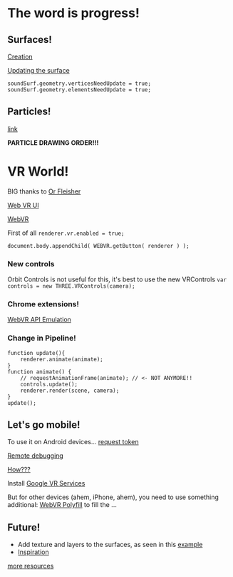 # The word is progress!

## Surfaces!
[Creation](https://stackoverflow.com/questions/9252764/how-to-create-a-custom-mesh-on-three-js)

[Updating the surface](https://github.com/mrdoob/three.js/issues/1091)

```
soundSurf.geometry.verticesNeedUpdate = true;
soundSurf.geometry.elementsNeedUpdate = true;
```


## Particles!
[link](https://aerotwist.com/tutorials/creating-particles-with-three-js/)

**PARTICLE DRAWING ORDER!!!**


# VR World!

BIG thanks to [Or Fleisher](http://orfleisher.com/)

[Web VR UI](https://github.com/googlevr/webvr-ui)

[WebVR](https://webvr.info/developers/)

First of all `renderer.vr.enabled = true;`

`document.body.appendChild( WEBVR.getButton( renderer ) );`

### New controls
Orbit Controls is not useful for this, it's best to use the new VRControls `var controls = new THREE.VRControls(camera);`

### Chrome extensions!
[WebVR API Emulation](https://chrome.google.com/webstore/detail/webvr-api-emulation/gbdnpaebafagioggnhkacnaaahpiefil)

### Change in Pipeline!
```
function update(){
	renderer.animate(animate);
}
function animate() {
	// requestAnimationFrame(animate); // <- NOT ANYMORE!!
	controls.update();
	renderer.render(scene, camera);
}
update();
```

## Let's go mobile!
To use it on Android devices...
[request token](https://github.com/GoogleChrome/OriginTrials/blob/gh-pages/developer-guide.md)

[Remote debugging](https://developers.google.com/web/tools/chrome-devtools/remote-debugging/)

[How???](https://developers.google.com/web/fundamentals/vr/getting-started-with-webvr/)

Install [Google VR Services](https://play.google.com/store/apps/details?id=com.google.vr.vrcore)

But for other devices (ahem, iPhone, ahem), you need to use something additional: [WebVR Polyfill](https://github.com/googlevr/webvr-polyfill) to fill the ...



## Future!
- Add texture and layers to the surfaces, as seen in this [example](http://learningthreejs.com/blog/2013/09/16/how-to-make-the-earth-in-webgl/)
- [Inspiration](https://gamedevelopment.tutsplus.com/articles/how-to-learn-threejs-for-game-development--gamedev-11787?_ga=2.181558695.1839948992.1509825661-539836398.1509825661)

[more resources](https://developer.mozilla.org/en-US/docs/Web/API/WebVR_API/Using_the_WebVR_API)

